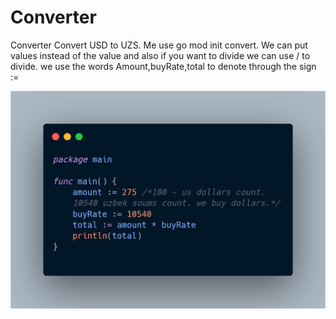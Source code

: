 # Сonverter
Converter
Convert USD to UZS. Me use go mod init convert. We can put values instead of the value and also if you want to divide we can use / to divide. we use the words Amount,buyRate,total to denote through the sign :=

![alt text](https://github.com/surf884/converter/blob/main/carbon.png)
